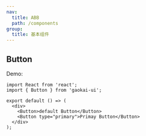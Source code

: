 ```yaml
---
nav:
  title: ABB
  path: /components
group:
  title: 基本组件
---
```


## Button

Demo:

```tsx
import React from 'react';
import { Button } from 'gaokai-ui';

export default () => (
  <div>
    <Button>default Button</Button>
    <Button type="primary">Primay Button</Button>
  </div>
);
```

<API></API>
